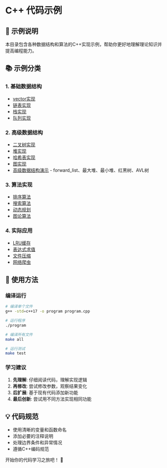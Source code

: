 # C++ 代码示例

## 🎯 示例说明
本目录包含各种数据结构和算法的C++实现示例，帮助你更好地理解理论知识并提高编程能力。

## 📚 示例分类

### 1. 基础数据结构
- [vector实现](./vector-implementation.cpp)
- [链表实现](./linked-list-implementation.cpp)
- [栈实现](./stack-implementation.cpp)
- [队列实现](./queue-implementation.cpp)

### 2. 高级数据结构
- [二叉树实现](./binary-tree-implementation.cpp)
- [堆实现](./heap-implementation.cpp)
- [哈希表实现](./hash-table-implementation.cpp)
- [图实现](./graph-implementation.cpp)
- [高级数据结构演示](./advanced-structures-demo.cpp) - forward_list、最大堆、最小堆、红黑树、AVL树

### 3. 算法实现
- [排序算法](./sorting-algorithms.cpp)
- [搜索算法](./searching-algorithms.cpp)
- [动态规划](./dynamic-programming.cpp)
- [图论算法](./graph-algorithms.cpp)

### 4. 实际应用
- [LRU缓存](./lru-cache.cpp)
- [表达式求值](./expression-evaluator.cpp)
- [文件压缩](./file-compression.cpp)
- [网络爬虫](./web-crawler.cpp)

## 🚀 使用方法

### 编译运行
```bash
# 编译单个文件
g++ -std=c++17 -o program program.cpp

# 运行程序
./program

# 编译所有文件
make all

# 运行测试
make test
```

### 学习建议
1. **先理解**: 仔细阅读代码，理解实现逻辑
2. **再修改**: 尝试修改参数，观察结果变化
3. **后扩展**: 基于现有代码添加新功能
4. **最后创新**: 尝试用不同方法实现相同功能

## 💡 代码规范
- 使用清晰的变量和函数命名
- 添加必要的注释说明
- 处理边界条件和异常情况
- 遵循C++编码规范

开始你的代码学习之旅吧！ 🎉
